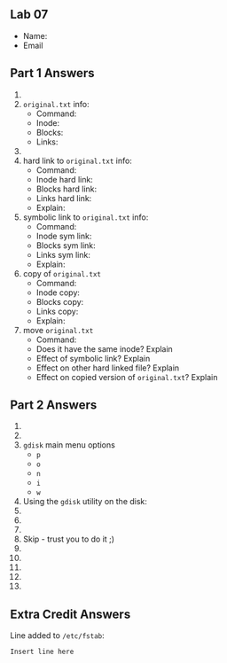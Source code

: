 ## Lab 07

- Name:
- Email

## Part 1 Answers

1. 
2. `original.txt` info:
    - Command: 
    - Inode: 
    - Blocks: 
    - Links: 
3. 
4. hard link to `original.txt` info:
    - Command: 
    - Inode hard link: 
    - Blocks hard link: 
    - Links hard link: 
    - Explain: 
5. symbolic link to `original.txt` info:
    - Command: 
    - Inode sym link: 
    - Blocks sym link: 
    - Links sym link: 
    - Explain: 
6. copy of `original.txt`
    - Command: 
    - Inode copy: 
    - Blocks copy: 
    - Links copy: 
    - Explain: 
7. move `original.txt`
    - Command:
    - Does it have the same inode?  Explain
    - Effect of symbolic link?  Explain
    - Effect on other hard linked file?  Explain
    - Effect on copied version of `original.txt`?  Explain

## Part 2 Answers

1. 
2. 
3. `gdisk` main menu options
    - `p`
    - `o`
    - `n`
    - `i`
    - `w`
4. Using the `gdisk` utility on the disk:
5. 
6. 
7. 
8. Skip - trust you to do it ;)
9. 
10. 
11. 
12. 
13. 

## Extra Credit Answers

Line added to `/etc/fstab`:
```
Insert line here
```

